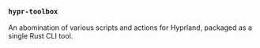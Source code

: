 <!-- cargo-rdme start -->

### `hypr-toolbox`

An abomination of various scripts and actions for Hyprland, packaged as a single Rust CLI tool.

<!-- cargo-rdme end -->
